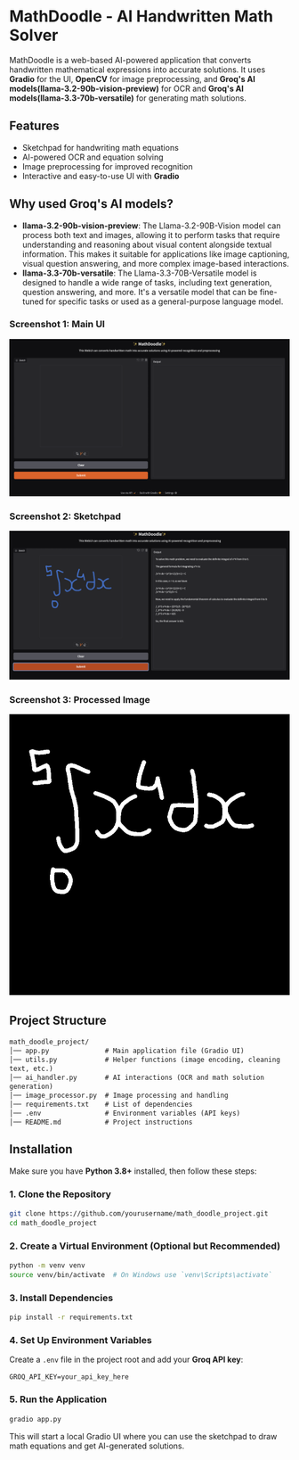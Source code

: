 # MathDoodle - AI Handwritten Math Solver

MathDoodle is a web-based AI-powered application that converts handwritten mathematical expressions into accurate solutions. It uses **Gradio** for the UI, **OpenCV** for image preprocessing, and **Groq's AI models(llama-3.2-90b-vision-preview)** for OCR and **Groq's AI models(llama-3.3-70b-versatile)** for generating math solutions.

## Features
- Sketchpad for handwriting math equations
- AI-powered OCR and equation solving
- Image preprocessing for improved recognition
- Interactive and easy-to-use UI with **Gradio**

## Why used Groq's AI models?
- **llama-3.2-90b-vision-preview**: The Llama-3.2-90B-Vision model can process both text and images, allowing it to perform tasks that require understanding and reasoning about visual content alongside textual information. This makes it suitable for applications like image captioning, visual question answering, and more complex image-based interactions.
- **llama-3.3-70b-versatile**: The Llama-3.3-70B-Versatile model is designed to handle a wide range of tasks, including text generation, question answering, and more. It's a versatile model that can be fine-tuned for specific tasks or used as a general-purpose language model.

### Screenshot 1: Main UI
![Main UI](screenshots/main_ui.png) 

### Screenshot 2: Sketchpad
![Sketchpad](screenshots/sketchpad.png)

### Screenshot 3: Processed Image
![Processed Image](screenshots/processed_image.png)
## Project Structure
```
math_doodle_project/
│── app.py              # Main application file (Gradio UI)
│── utils.py            # Helper functions (image encoding, cleaning text, etc.)
│── ai_handler.py       # AI interactions (OCR and math solution generation)
│── image_processor.py  # Image processing and handling
│── requirements.txt    # List of dependencies
│── .env                # Environment variables (API keys)
│── README.md           # Project instructions
```

## Installation
Make sure you have **Python 3.8+** installed, then follow these steps:

### 1. Clone the Repository
```bash
git clone https://github.com/yourusername/math_doodle_project.git
cd math_doodle_project
```

### 2. Create a Virtual Environment (Optional but Recommended)
```bash
python -m venv venv
source venv/bin/activate  # On Windows use `venv\Scripts\activate`
```

### 3. Install Dependencies
```bash
pip install -r requirements.txt
```

### 4. Set Up Environment Variables
Create a `.env` file in the project root and add your **Groq API key**:
```
GROQ_API_KEY=your_api_key_here
```

### 5. Run the Application
```bash
gradio app.py
```
This will start a local Gradio UI where you can use the sketchpad to draw math equations and get AI-generated solutions.

